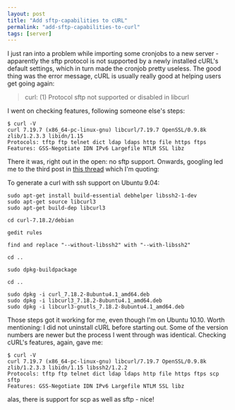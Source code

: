 ```yaml
---
layout: post
title: "Add sftp-capabilities to cURL"
permalink: "add-sftp-capabilities-to-curl"
tags: [server]
---
```


I just ran into a problem while importing some cronjobs to a new server - apparently the sftp protocol is not supported by a newly installed cURL's default settings, which in turn made the cronjob pretty useless. The good thing was the error message, cURL is usually really good at helping users get going again:

>curl: (1) Protocol sftp not supported or disabled in libcurl

I went on checking features, following someone else's steps:

    $ curl -V
    curl 7.19.7 (x86_64-pc-linux-gnu) libcurl/7.19.7 OpenSSL/0.9.8k zlib/1.2.3.3 libidn/1.15
    Protocols: tftp ftp telnet dict ldap ldaps http file https ftps
    Features: GSS-Negotiate IDN IPv6 Largefile NTLM SSL libz

There it was, right out in the open: no sftp support. Onwards, googling led me to the third post in <a href="https://bugs.launchpad.net/ubuntu/+source/curl/+bug/311029">this thread</a> which I'm quoting:

To generate a curl with ssh support on Ubuntu 9.04:

    sudo apt-get install build-essential debhelper libssh2-1-dev
    sudo apt-get source libcurl3
    sudo apt-get build-dep libcurl3

    cd curl-7.18.2/debian

    gedit rules

    find and replace "--without-libssh2" with "--with-libssh2"

    cd ..

    sudo dpkg-buildpackage

    cd ..

    sudo dpkg -i curl_7.18.2-8ubuntu4.1_amd64.deb
    sudo dpkg -i libcurl3_7.18.2-8ubuntu4.1_amd64.deb
    sudo dpkg -i libcurl3-gnutls_7.18.2-8ubuntu4.1_amd64.deb

Those steps got it working for me, even though I'm on Ubuntu 10.10. Worth mentioning: I did not uninstall cURL before starting out. Some of the version numbers are newer but the process I went through was identical. Checking cURL's features, again, gave me:

    $ curl -V
    curl 7.19.7 (x86_64-pc-linux-gnu) libcurl/7.19.7 OpenSSL/0.9.8k zlib/1.2.3.3 libidn/1.15 libssh2/1.2.2
    Protocols: tftp ftp telnet dict ldap ldaps http file https ftps scp sftp
    Features: GSS-Negotiate IDN IPv6 Largefile NTLM SSL libz

alas, there is support for scp as well as sftp - nice!
